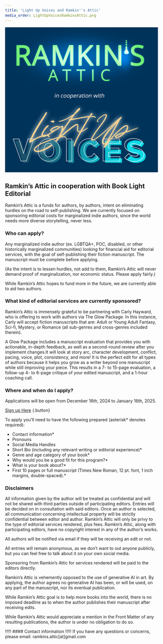 ```yaml
---
title: 'Light Up Voices and Ramkin''s Attic'
media_order: LightUpVoicesRamkinsAttic.png
---
```


![LightUpVoicesRamkinsAttic](LightUpVoicesRamkinsAttic.png "LightUpVoicesRamkinsAttic")

## Ramkin’s Attic in cooperation with Book Light Editorial

Ramkin’s Attic is a funds for authors, by authors, intent on eliminating hurdles on the road to self-publishing. We are currently focused on sponsoring editorial costs for marginalized indie authors, since the world needs more diverse storytelling, never less.

### Who can apply?

Any marginalized indie author (ex. LGBTQA+, POC, disabled, or other historically marginalized communities) looking for financial aid for editorial services, with the goal of self-publishing their fiction manuscript. The manuscript must be complete before applying.

(As the intent is to lessen hurdles, not add to them, Ramkin’s Attic will never demand proof of marginalization, nor economic status. Please apply fairly.)

While Ramkin’s Attic hopes to fund more in the future, we are currently able to aid two authors.
 
### What kind of editorial services are currently sponsored?

Ramkin’s Attic is immensely grateful to be partnering with Carly Hayward, who is offering to work with authors via The Glow Package. In this instance, Carly will accept fiction manuscripts that are: Adult or Young Adult Fantasy, Sci-fi, Mystery, or Romance (all sub-genres and cross-genres included therein).

A Glow Package includes a manuscript evaluation that provides you with actionable, in-depth feedback, as well as a second-round review after you implement changes.It will look at story arc, character development, conflict, pacing, voice, plot, consistency, and more! It is the perfect edit for all types of authors because it helps you grow as a writer beyond one manuscript while still improving your piece. This results in a 7- to 15-page evaluation, a follow-up 4- to 6-page critique of your edited manuscript, and a 1-hour coaching call.

### Where and when do I apply?

Applications will be open from December 16th, 2024 to January 16th, 2025.

[Sign up Here](https://forms.gle/sCW8qqbc4hjDLxNUA?target=_blank) {.button}
 
To apply you’ll need to have the following prepared (asterisk* denotes required):
* Contact information*
* Pronouns
* Social Media Handles
* Short Bio (including any relevant writing or editorial experience)*
* Genre and age category of your book*
* Why would you be a good fit for this program?*
* What is your book about?*
* First 10 pages or full manuscript (Times New Roman, 12 pt. font, 1 inch margins, double-spaced).*

### Disclaimers

All information given by the author will be treated as confidential and will not be shared with third parties outside of participating editors. Entries will be decided on in consultation with said editors. Once an author is selected, all communication concerning intellectual property will be strictly confidential between editor and author. Ramkin’s Attic will only be privy to the type of editorial services rendered, plus fees. Ramkin’s Attic, along with participating editors, have no copyright interest in any of the author’s works.

All authors will be notified via email if they will be receiving an edit or not. 

All entries will remain anonymous, as we don’t want to out anyone publicly, but you can feel free to talk about it on your own social media.

Sponsoring from Ramkin’s Attic for services rendered will be paid to the editors directly.

Ramkin’s Attic is vehemently opposed to the use of generative AI in art. By applying, the author agrees no generative AI has been, or will be used, on any part of the manuscript, nor its eventual publication.

While Ramkin’s Attic goal is to help more books into the world, there is no imposed deadline as to when the author publishes their manuscript after receiving edits.

While Ramkin’s Attic would appreciate a mention in the Front Matter of any resulting publications, the author is under no obligation to do so.

!!!!! #### Contact information
!!!!! If you have any questions or concerns, please email: ramkins.attic[at]gmail.com